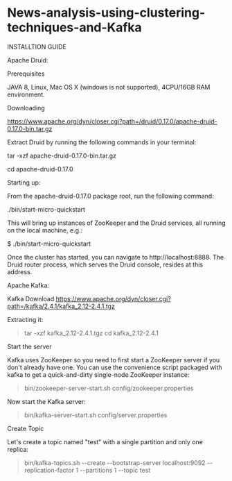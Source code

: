 # News-analysis-using-clustering-techniques-and-Kafka
INSTALLTION GUIDE

Apache Druid:

Prerequisites

JAVA 8, Linux, Mac OS X (windows is not supported), 4CPU/16GB RAM environment.

Downloading

https://www.apache.org/dyn/closer.cgi?path=/druid/0.17.0/apache-druid-0.17.0-bin.tar.gz

Extract Druid by running the following commands in your terminal:

tar -xzf apache-druid-0.17.0-bin.tar.gz

cd apache-druid-0.17.0

Starting up:

From the apache-druid-0.17.0 package root, run the following command:

./bin/start-micro-quickstart

This will bring up instances of ZooKeeper and the Druid services, all running on the local machine, e.g.:

$ ./bin/start-micro-quickstart

Once the cluster has started, you can navigate to http://localhost:8888. The Druid router process, which serves the Druid console, resides at this address.

Apache Kafka:

Kafka Download
https://www.apache.org/dyn/closer.cgi?path=/kafka/2.4.1/kafka_2.12-2.4.1.tgz

Extracting it:
> tar -xzf kafka_2.12-2.4.1.tgz
> cd kafka_2.12-2.4.1

Start the server

Kafka uses ZooKeeper so you need to first start a ZooKeeper server if you don't already have one. You can use the convenience script packaged with kafka to get a quick-and-dirty single-node ZooKeeper instance:
> bin/zookeeper-server-start.sh config/zookeeper.properties

Now start the Kafka server:
> bin/kafka-server-start.sh config/server.properties

Create Topic

Let's create a topic named "test" with a single partition and only one replica:
> bin/kafka-topics.sh --create --bootstrap-server localhost:9092 --replication-factor 1 --partitions 1 --topic test
